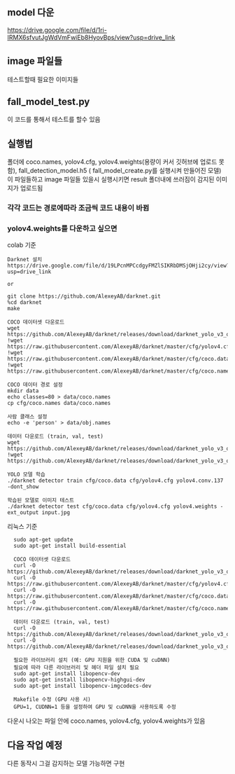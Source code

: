 ## model 다운
https://drive.google.com/file/d/1ri-IRMX6sfvutJgWdVmFwiEb8HyovBps/view?usp=drive_link


## image 파일들

테스트할때 필요한 이미지들

## fall_model_test.py

이 코드를 통해서 테스트를 할수 있음

## 실행법

폴더에 coco.names, yolov4.cfg, yolov4.weights(용량이 커서 깃허브에 업로드 못함), fall_detection_model.h5 ( fall_model_create.py를 실행시켜 만들어진 모델)
이 파일들하고 image 파일들 있을시 실행시키면 result 폴더내에 쓰러짐이 감지된 이미지가 업로드됨

### 각각 코드는 경로에따라 조금씩 코드 내용이 바뀜

### yolov4.weights를 다운하고 싶으면 

  colab 기준
  
    Darknet 설치
    https://drive.google.com/file/d/19LPcnMPCcdgyFMZlSIKRbDMSjOHji2cy/view?usp=drive_link

    or
    
    git clone https://github.com/AlexeyAB/darknet.git
    %cd darknet
    make
    
    COCO 데이터셋 다운로드
    wget https://github.com/AlexeyAB/darknet/releases/download/darknet_yolo_v3_optimal/yolov4.weights
    !wget https://raw.githubusercontent.com/AlexeyAB/darknet/master/cfg/yolov4.cfg
    !wget https://raw.githubusercontent.com/AlexeyAB/darknet/master/cfg/coco.data
    !wget https://raw.githubusercontent.com/AlexeyAB/darknet/master/cfg/coco.names
    
    COCO 데이터 경로 설정
    mkdir data
    echo classes=80 > data/coco.names
    cp cfg/coco.names data/coco.names
    
    사람 클래스 설정
    echo -e 'person' > data/obj.names
    
    데이터 다운로드 (train, val, test)
    wget https://github.com/AlexeyAB/darknet/releases/download/darknet_yolo_v3_optimal/coco.names
    !wget https://github.com/AlexeyAB/darknet/releases/download/darknet_yolo_v3_optimal/yolov4.conv.137
    
    YOLO 모델 학습
    ./darknet detector train cfg/coco.data cfg/yolov4.cfg yolov4.conv.137 -dont_show
    
    학습된 모델로 이미지 테스트
    ./darknet detector test cfg/coco.data cfg/yolov4.cfg yolov4.weights -ext_output input.jpg

  리눅스 기준
  
      sudo apt-get update
      sudo apt-get install build-essential

      COCO 데이터셋 다운로드
      curl -O https://github.com/AlexeyAB/darknet/releases/download/darknet_yolo_v3_optimal/yolov4.weights
      curl -O https://raw.githubusercontent.com/AlexeyAB/darknet/master/cfg/yolov4.cfg
      curl -O https://raw.githubusercontent.com/AlexeyAB/darknet/master/cfg/coco.data
      curl -O https://raw.githubusercontent.com/AlexeyAB/darknet/master/cfg/coco.names
      
      데이터 다운로드 (train, val, test)
      curl -O https://github.com/AlexeyAB/darknet/releases/download/darknet_yolo_v3_optimal/coco.names
      curl -O https://github.com/AlexeyAB/darknet/releases/download/darknet_yolo_v3_optimal/yolov4.conv.137
      
      필요한 라이브러리 설치 (예: GPU 지원을 위한 CUDA 및 cuDNN)
      필요에 따라 다른 라이브러리 및 헤더 파일 설치 필요
      sudo apt-get install libopencv-dev
      sudo apt-get install libopencv-highgui-dev
      sudo apt-get install libopencv-imgcodecs-dev
      
      Makefile 수정 (GPU 사용 시)
      GPU=1, CUDNN=1 등을 설정하여 GPU 및 cuDNN을 사용하도록 수정

다운시 나오는 파일 안에 coco.names, yolov4.cfg, yolov4.weights가 있음

## 다음 작업 예정

다른 동작시 그걸 감지하는 모델 가능하면 구현

